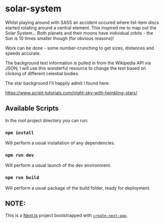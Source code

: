 # solar-system

Whilst playing around with SASS an accident occured where list-item discs started rotating around a central element. This inspired me to map out the Solar System... Both planets and their moons have individual orbits - the Sun is 10 times smaller though (for obvious reasons)!

Work can be done - some number-crunching to get sizes, distances and speeds accurate.

The background text information is pulled in from the Wikipedia API via JSON; I will use this wonderful resource to change the text based on clicking of different celestial bodies.

The star background I'll happily admit I found here:

https://www.script-tutorials.com/night-sky-with-twinkling-stars/

## Available Scripts

In the root project directory you can run:

### `npm install`

Will perform a usual installation of any dependencies.

### `npm run dev`

Will perform a usual launch of the dev environment.

### `npm run build`

Will perform a usual package of the build folder, ready for deployment.

## NOTE:

This is a [Next.js](https://nextjs.org/) project bootstrapped with [`create-next-app`](https://github.com/vercel/next.js/tree/canary/packages/create-next-app).
